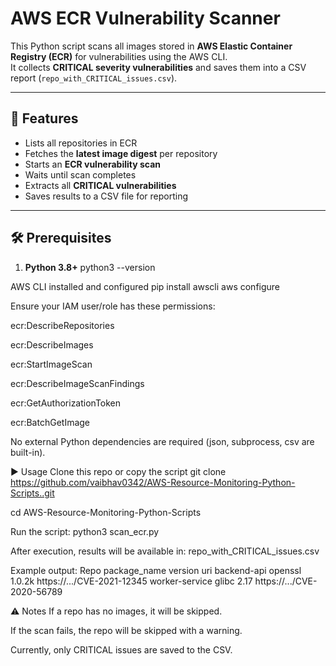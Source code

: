 # AWS ECR Vulnerability Scanner

This Python script scans all images stored in **AWS Elastic Container Registry (ECR)** for vulnerabilities using the AWS CLI.  
It collects **CRITICAL severity vulnerabilities** and saves them into a CSV report (`repo_with_CRITICAL_issues.csv`).

---

## 🚀 Features
- Lists all repositories in ECR
- Fetches the **latest image digest** per repository
- Starts an **ECR vulnerability scan**
- Waits until scan completes
- Extracts all **CRITICAL vulnerabilities**
- Saves results to a CSV file for reporting

---

## 🛠 Prerequisites

1. **Python 3.8+**
   python3 --version


AWS CLI installed and configured
pip install awscli
aws configure


Ensure your IAM user/role has these permissions:

ecr:DescribeRepositories

ecr:DescribeImages

ecr:StartImageScan

ecr:DescribeImageScanFindings

ecr:GetAuthorizationToken

ecr:BatchGetImage

No external Python dependencies are required (json, subprocess, csv are built-in).

▶️ Usage
Clone this repo or copy the script
git clone https://github.com/vaibhav0342/AWS-Resource-Monitoring-Python-Scripts..git

cd AWS-Resource-Monitoring-Python-Scripts

Run the script:
python3 scan_ecr.py

After execution, results will be available in:
repo_with_CRITICAL_issues.csv

Example output:
Repo	package_name	version	uri
backend-api	openssl	1.0.2k	https://.../CVE-2021-12345
worker-service	glibc	2.17	https://.../CVE-2020-56789

⚠️ Notes
If a repo has no images, it will be skipped.

If the scan fails, the repo will be skipped with a warning.

Currently, only CRITICAL issues are saved to the CSV.
